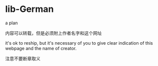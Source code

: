 # lib-German
a plan

内容可以转载，但是必须附上作者名字和这个网址

it's ok to reship, but it's necessary of you to give clear indication of this webpage and the name of creator.


注意不要断章取义
